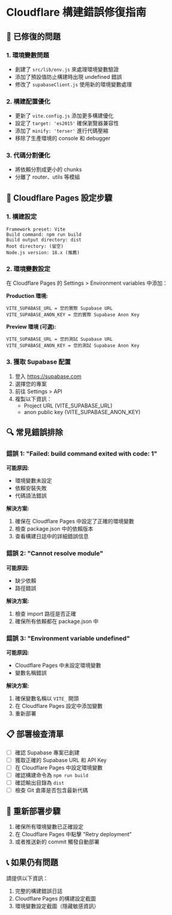 # Cloudflare 構建錯誤修復指南

## 🔧 已修復的問題

### 1. 環境變數問題
- 創建了 `src/lib/env.js` 來處理環境變數驗證
- 添加了預設值防止構建時出現 undefined 錯誤
- 修改了 `supabaseClient.js` 使用新的環境變數處理

### 2. 構建配置優化
- 更新了 `vite.config.js` 添加更多構建優化
- 設定了 `target: 'es2015'` 確保瀏覽器兼容性
- 添加了 `minify: 'terser'` 進行代碼壓縮
- 移除了生產環境的 console 和 debugger

### 3. 代碼分割優化
- 將依賴分割成更小的 chunks
- 分離了 router、utils 等模組

## 🚀 Cloudflare Pages 設定步驟

### 1. 構建設定
```
Framework preset: Vite
Build command: npm run build
Build output directory: dist
Root directory: (留空)
Node.js version: 18.x (推薦)
```

### 2. 環境變數設定
在 Cloudflare Pages 的 Settings > Environment variables 中添加：

**Production 環境:**
```
VITE_SUPABASE_URL = 您的實際 Supabase URL
VITE_SUPABASE_ANON_KEY = 您的實際 Supabase Anon Key
```

**Preview 環境 (可選):**
```
VITE_SUPABASE_URL = 您的測試 Supabase URL
VITE_SUPABASE_ANON_KEY = 您的測試 Supabase Anon Key
```

### 3. 獲取 Supabase 配置
1. 登入 https://supabase.com
2. 選擇您的專案
3. 前往 Settings > API
4. 複製以下資訊：
   - Project URL (VITE_SUPABASE_URL)
   - anon public key (VITE_SUPABASE_ANON_KEY)

## 🔍 常見錯誤排除

### 錯誤 1: "Failed: build command exited with code: 1"
**可能原因:**
- 環境變數未設定
- 依賴安裝失敗
- 代碼語法錯誤

**解決方案:**
1. 確保在 Cloudflare Pages 中設定了正確的環境變數
2. 檢查 package.json 中的依賴版本
3. 查看構建日誌中的詳細錯誤信息

### 錯誤 2: "Cannot resolve module"
**可能原因:**
- 缺少依賴
- 路徑錯誤

**解決方案:**
1. 檢查 import 路徑是否正確
2. 確保所有依賴都在 package.json 中

### 錯誤 3: "Environment variable undefined"
**可能原因:**
- Cloudflare Pages 中未設定環境變數
- 變數名稱錯誤

**解決方案:**
1. 確保變數名稱以 `VITE_` 開頭
2. 在 Cloudflare Pages 設定中添加變數
3. 重新部署

## 📋 部署檢查清單

- [ ] 確認 Supabase 專案已創建
- [ ] 獲取正確的 Supabase URL 和 API Key
- [ ] 在 Cloudflare Pages 中設定環境變數
- [ ] 確認構建命令為 `npm run build`
- [ ] 確認輸出目錄為 `dist`
- [ ] 檢查 Git 倉庫是否包含最新代碼

## 🔄 重新部署步驟

1. 確保所有環境變數已正確設定
2. 在 Cloudflare Pages 中點擊 "Retry deployment"
3. 或者推送新的 commit 觸發自動部署

## 📞 如果仍有問題

請提供以下資訊：
1. 完整的構建錯誤日誌
2. Cloudflare Pages 的構建設定截圖
3. 環境變數設定截圖（隱藏敏感資訊）